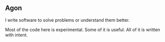 ## Agon

I write software to solve problems or understand them better.

Most of the code here is experimental. Some of it is useful. All of it is written with intent.
